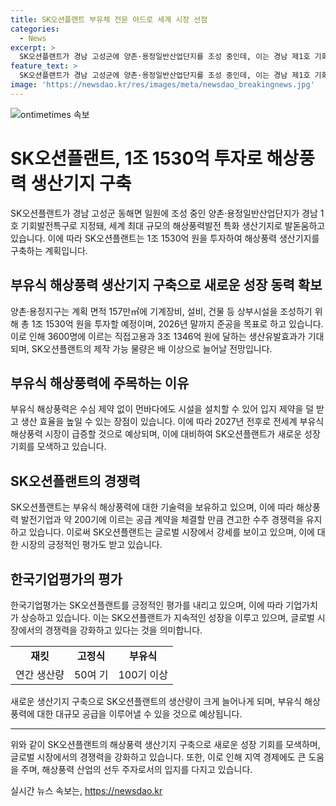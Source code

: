 ```yaml
---
title: SK오션플랜트 부유체 전문 야드로 세계 시장 선점
categories:
  - News
excerpt: >
  SK오션플랜트가 경남 고성군에 양촌·용정일반산업단지를 조성 중인데, 이는 경남 제1호 기회발전특구로 세계 최대 규모의 해상풍력 생산기지로 개발될 예정이다. 1조 1530억 원을 투자하여 2026년 말에 준공할 예정이며, 이로써 지역 경제는 3600명의 직접고용과 3조 1346억 원 생산유발효과가 기대된다. 부유식 해상풍력에 대한 수요가 늘어날 것으로 예상되며, SK에코플랜트와 시너지를 기대하고 있다. 이로써 기업가치가 상승하고 글로벌 시장에서의 경쟁력을 강화할 것으로 전망된다.
feature_text: >
  SK오션플랜트가 경남 고성군에 양촌·용정일반산업단지를 조성 중인데, 이는 경남 제1호 기회발전특구로 세계 최대 규모의 해상풍력 생산기지로 개발될 예정이다. 1조 1530억 원을 투자하여 2026년 말에 준공할 예정이며, 이로써 지역 경제는 3600명의 직접고용과 3조 1346억 원 생산유발효과가 기대된다. 부유식 해상풍력에 대한 수요가 늘어날 것으로 예상되며, SK에코플랜트와 시너지를 기대하고 있다. 이로써 기업가치가 상승하고 글로벌 시장에서의 경쟁력을 강화할 것으로 전망된다.
image: 'https://newsdao.kr/res/images/meta/newsdao_breakingnews.jpg'
---
```


<p><img src="https://newsdao.kr/res/images/meta/newsdao_breakingnews.jpg" alt="ontimetimes 속보" /></p>

<h1>SK오션플랜트, 1조 1530억 투자로 해상풍력 생산기지 구축</h1>

<p data-ke-size="size16">SK오션플랜트가 경남 고성군 동해면 일원에 조성 중인 양촌·용정일반산업단지가 경남 1호 기회발전특구로 지정돼, 세계 최대 규모의 해상풍력발전 특화 생산기지로 발돋움하고 있습니다. 이에 따라 SK오션플랜트는 1조 1530억 원을 투자하여 해상풍력 생산기지를 구축하는 계획입니다.</p>

<h2 data-ke-size="size26">부유식 해상풍력 생산기지 구축으로 새로운 성장 동력 확보</h2>

<p data-ke-size="size16">양촌·용정지구는 계획 면적 157만㎡에 기계장비, 설비, 건물 등 상부시설을 조성하기 위해 총 1조 1530억 원을 투자할 예정이며, 2026년 말까지 준공을 목표로 하고 있습니다. 이로 인해 3600명에 이르는 직접고용과 3조 1346억 원에 달하는 생산유발효과가 기대되며, SK오션플랜트의 제작 가능 물량은 배 이상으로 늘어날 전망입니다.</p>

<h2 data-ke-size="size26">부유식 해상풍력에 주목하는 이유</h2>

<p data-ke-size="size16">부유식 해상풍력은 수심 제약 없이 먼바다에도 시설을 설치할 수 있어 입지 제약을 덜 받고 생산 효율을 높일 수 있는 장점이 있습니다. 이에 따라 2027년 전후로 전세계 부유식 해상풍력 시장이 급증할 것으로 예상되며, 이에 대비하여 SK오션플랜트가 새로운 성장 기회를 모색하고 있습니다.</p>

<h2 data-ke-size="size26">SK오션플랜트의 경쟁력</h2>

<p data-ke-size="size16">SK오션플랜트는 부유식 해상풍력에 대한 기술력을 보유하고 있으며, 이에 따라 해상풍력 발전기업과 약 200기에 이르는 공급 계약을 체결할 만큼 견고한 수주 경쟁력을 유지하고 있습니다. 이로써 SK오션플랜트는 글로벌 시장에서 강세를 보이고 있으며, 이에 대한 시장의 긍정적인 평가도 받고 있습니다.</p>

<h2 data-ke-size="size26">한국기업평가의 평가</h2>

<p data-ke-size="size16">한국기업평가는 SK오션플랜트를 긍정적인 평가를 내리고 있으며, 이에 따라 기업가치가 상승하고 있습니다. 이는 SK오션플랜트가 지속적인 성장을 이루고 있으며, 글로벌 시장에서의 경쟁력을 강화하고 있다는 것을 의미합니다.</p>

<table>
  <tr>
    <td style="text-align: center; height: 17px;"><b>재킷</b></td>
    <td style="text-align: center; height: 17px;"><b>고정식</b></td>
    <td style="text-align: center; height: 17px;"><b>부유식</b></td>
  </tr>
  <tr>
    <td style="text-align: center; height: 17px;">연간 생산량</td>
    <td style="text-align: center; height: 17px;">50여 기</td>
    <td style="text-align: center; height: 17px;">100기 이상</td>
  </tr>
</table>

<p data-ke-size="size16">새로운 생산기지 구축으로 SK오션플랜트의 생산량이 크게 늘어나게 되며, 부유식 해상풍력에 대한 대규모 공급을 이루어낼 수 있을 것으로 예상됩니다.</p>

<hr>

<p data-ke-size="size16">위와 같이 SK오션플랜트의 해상풍력 생산기지 구축으로 새로운 성장 기회를 모색하며, 글로벌 시장에서의 경쟁력을 강화하고 있습니다. 또한, 이로 인해 지역 경제에도 큰 도움을 주며, 해상풍력 산업의 선두 주자로서의 입지를 다지고 있습니다.</p>
실시간 뉴스 속보는, <a href="https://newsdao.kr" rel="dofollow">https://newsdao.kr</a>



